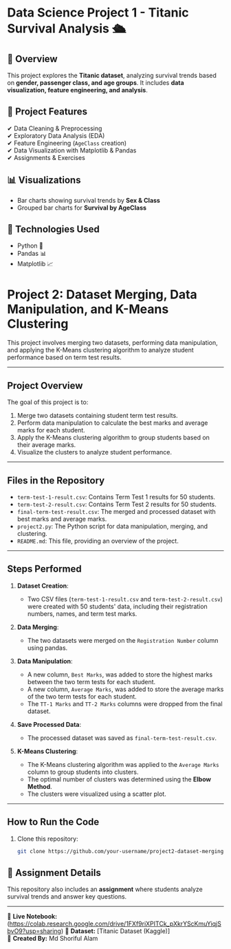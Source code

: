 # Data Science Project 1 - Titanic Survival Analysis 🛳️

## 📌 Overview
This project explores the **Titanic dataset**, analyzing survival trends based on **gender, passenger class, and age groups**. It includes **data visualization, feature engineering, and analysis**.

## 📂 Project Features
✔ Data Cleaning & Preprocessing  
✔ Exploratory Data Analysis (EDA)  
✔ Feature Engineering (`AgeClass` creation)  
✔ Data Visualization with Matplotlib & Pandas  
✔ Assignments & Exercises  

## 📊 Visualizations
- Bar charts showing survival trends by **Sex & Class**
- Grouped bar charts for **Survival by AgeClass**
  
## 🚀 Technologies Used
- Python 🐍
- Pandas 📊
- Matplotlib 📈

# Project 2: Dataset Merging, Data Manipulation, and K-Means Clustering

This project involves merging two datasets, performing data manipulation, and applying the K-Means clustering algorithm to analyze student performance based on term test results.

---

## **Project Overview**
The goal of this project is to:
1. Merge two datasets containing student term test results.
2. Perform data manipulation to calculate the best marks and average marks for each student.
3. Apply the K-Means clustering algorithm to group students based on their average marks.
4. Visualize the clusters to analyze student performance.

---

## **Files in the Repository**
- `term-test-1-result.csv`: Contains Term Test 1 results for 50 students.
- `term-test-2-result.csv`: Contains Term Test 2 results for 50 students.
- `final-term-test-result.csv`: The merged and processed dataset with best marks and average marks.
- `project2.py`: The Python script for data manipulation, merging, and clustering.
- `README.md`: This file, providing an overview of the project.

---

## **Steps Performed**
1. **Dataset Creation**:
   - Two CSV files (`term-test-1-result.csv` and `term-test-2-result.csv`) were created with 50 students' data, including their registration numbers, names, and term test marks.

2. **Data Merging**:
   - The two datasets were merged on the `Registration Number` column using pandas.

3. **Data Manipulation**:
   - A new column, `Best Marks`, was added to store the highest marks between the two term tests for each student.
   - A new column, `Average Marks`, was added to store the average marks of the two term tests for each student.
   - The `TT-1 Marks` and `TT-2 Marks` columns were dropped from the final dataset.

4. **Save Processed Data**:
   - The processed dataset was saved as `final-term-test-result.csv`.

5. **K-Means Clustering**:
   - The K-Means clustering algorithm was applied to the `Average Marks` column to group students into clusters.
   - The optimal number of clusters was determined using the **Elbow Method**.
   - The clusters were visualized using a scatter plot.

---

## **How to Run the Code**
1. Clone this repository:
   ```bash
   git clone https://github.com/your-username/project2-dataset-merging-kmeans.git

## 📄 Assignment Details
This repository also includes an **assignment** where students analyze survival trends and answer key questions.

---

🔗 **Live Notebook:** (https://colab.research.google.com/drive/1FXf9riXPITCk_pXkrYScKmuYiqjSbvO9?usp=sharing)
📂 **Dataset:** [Titanic Dataset (Kaggle)]  
📌 **Created By:** Md Shoriful Alam
